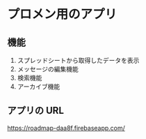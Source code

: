 # プロメン用のアプリ

## 機能

1. スプレッドシートから取得したデータを表示
2. メッセージの編集機能
3. 検索機能
4. アーカイブ機能

## アプリの URL

https://roadmap-daa8f.firebaseapp.com/
